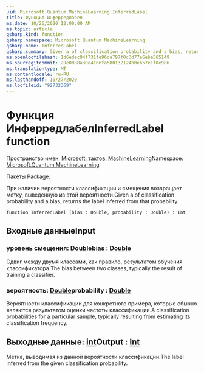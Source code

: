 ```yaml
---
uid: Microsoft.Quantum.MachineLearning.InferredLabel
title: Функция Инферредлабел
ms.date: 10/26/2020 12:00:00 AM
ms.topic: article
qsharp.kind: function
qsharp.namespace: Microsoft.Quantum.MachineLearning
qsharp.name: InferredLabel
qsharp.summary: Given a of classification probability and a bias, returns the label inferred from that probability.
ms.openlocfilehash: 1d6edec94f731fe96da797f0c3d77e6eba565149
ms.sourcegitcommit: 29e0d88a30e4166fa580132124b0eb57e1f0e986
ms.translationtype: MT
ms.contentlocale: ru-RU
ms.lasthandoff: 10/27/2020
ms.locfileid: "92732369"
---
```

# <a name="inferredlabel-function"></a><span data-ttu-id="7758f-102">Функция Инферредлабел</span><span class="sxs-lookup"><span data-stu-id="7758f-102">InferredLabel function</span></span>

<span data-ttu-id="7758f-103">Пространство имен: [Microsoft. тактов. MachineLearning](xref:Microsoft.Quantum.MachineLearning)</span><span class="sxs-lookup"><span data-stu-id="7758f-103">Namespace: [Microsoft.Quantum.MachineLearning](xref:Microsoft.Quantum.MachineLearning)</span></span>

<span data-ttu-id="7758f-104">Пакеты [](https://nuget.org/packages/)</span><span class="sxs-lookup"><span data-stu-id="7758f-104">Package: [](https://nuget.org/packages/)</span></span>


<span data-ttu-id="7758f-105">При наличии вероятности классификации и смещения возвращает метку, выведенную из этой вероятности.</span><span class="sxs-lookup"><span data-stu-id="7758f-105">Given a of classification probability and a bias, returns the label inferred from that probability.</span></span>

```qsharp
function InferredLabel (bias : Double, probability : Double) : Int
```


## <a name="input"></a><span data-ttu-id="7758f-106">Входные данные</span><span class="sxs-lookup"><span data-stu-id="7758f-106">Input</span></span>

### <a name="bias--double"></a><span data-ttu-id="7758f-107">уровень смещения: [Double](xref:microsoft.quantum.lang-ref.double)</span><span class="sxs-lookup"><span data-stu-id="7758f-107">bias : [Double](xref:microsoft.quantum.lang-ref.double)</span></span>

<span data-ttu-id="7758f-108">Сдвиг между двумя классами, как правило, результатом обучения классификатора.</span><span class="sxs-lookup"><span data-stu-id="7758f-108">The bias between two classes, typically the result of training a classifier.</span></span>


### <a name="probability--double"></a><span data-ttu-id="7758f-109">вероятность: [Double](xref:microsoft.quantum.lang-ref.double)</span><span class="sxs-lookup"><span data-stu-id="7758f-109">probability : [Double](xref:microsoft.quantum.lang-ref.double)</span></span>

<span data-ttu-id="7758f-110">Вероятности классификации для конкретного примера, которые обычно являются результатом оценки частоты классификации.</span><span class="sxs-lookup"><span data-stu-id="7758f-110">A classification probabilities for a particular sample, typically resulting from estimating its classification frequency.</span></span>



## <a name="output--int"></a><span data-ttu-id="7758f-111">Выходные данные: [int](xref:microsoft.quantum.lang-ref.int)</span><span class="sxs-lookup"><span data-stu-id="7758f-111">Output : [Int](xref:microsoft.quantum.lang-ref.int)</span></span>

<span data-ttu-id="7758f-112">Метка, выводимая из данной вероятности классификации.</span><span class="sxs-lookup"><span data-stu-id="7758f-112">The label inferred from the given classification probability.</span></span>